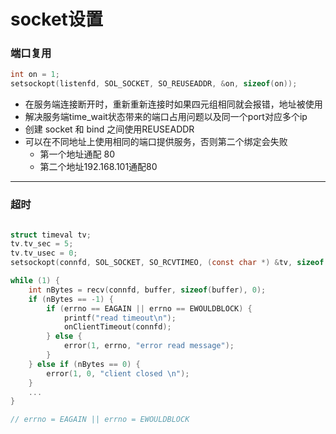 # socket设置

### 端口复用

```c
int on = 1;
setsockopt(listenfd, SOL_SOCKET, SO_REUSEADDR, &on, sizeof(on));
```

- 在服务端连接断开时，重新重新连接时如果四元组相同就会报错，地址被使用
- 解决服务端time_wait状态带来的端口占用问题以及同一个port对应多个ip
- 创建 socket 和 bind 之间使用REUSEADDR
- 可以在不同地址上使用相同的端口提供服务，否则第二个绑定会失败
  - 第一个地址通配 80
  - 第二个地址192.168.101通配80


***

### 超时

```c

struct timeval tv;
tv.tv_sec = 5;
tv.tv_usec = 0;
setsockopt(connfd, SOL_SOCKET, SO_RCVTIMEO, (const char *) &tv, sizeof tv);

while (1) {
    int nBytes = recv(connfd, buffer, sizeof(buffer), 0);
    if (nBytes == -1) {
        if (errno == EAGAIN || errno == EWOULDBLOCK) {
            printf("read timeout\n");
            onClientTimeout(connfd);
        } else {
            error(1, errno, "error read message");
        }
    } else if (nBytes == 0) {
        error(1, 0, "client closed \n");
    }
    ...
}

// errno = EAGAIN || errno = EWOULDBLOCK
```

